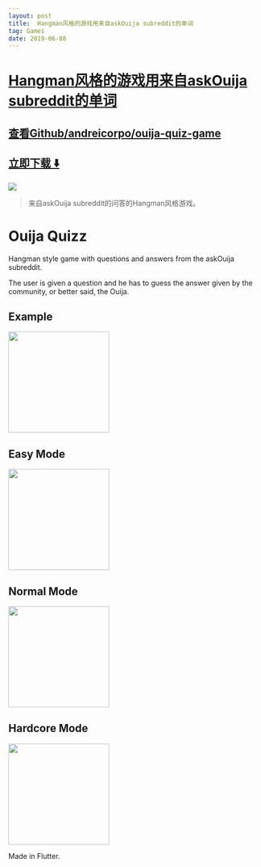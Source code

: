 ```yaml
---
layout: post
title:  Hangman风格的游戏用来自askOuija subreddit的单词
tag: Games
date: 2019-06-08
---
```


# [Hangman风格的游戏用来自askOuija subreddit的单词 ](http://github.com/andreicorpo/ouija-quiz-game) 



## [查看Github/andreicorpo/ouija-quiz-game](http://github.com/andreicorpo/ouija-quiz-game)
## [立即下载 ️⬇️ ](https://codeload.github.com/andreicorpo/ouija-quiz-game/zip/master) 


 
![](https://flutterawesome.com/content/images/2019/03/Ouija-Quizz.jpg)
 
>
> 来自askOuija subreddit的问答的Hangman风格游戏。
>

 
# Ouija Quizz
Hangman style game with questions and answers from the askOuija subreddit. 

The user is given a question and he has to guess the answer given by the community, or better said, the Ouija.

## Example

<img src="https://github.com/andreicorpo/ouija-quiz-game/blob/master/screenshots/example.gif" width=200/>

## Easy Mode

<img src="https://github.com/andreicorpo/ouija-quiz-game/blob/master/screenshots/Screenshot_20190304-132626.jpg" width=200/>


## Normal Mode

<img src="https://github.com/andreicorpo/ouija-quiz-game/blob/master/screenshots/Screenshot_20190304-132646.jpg" width=200/>


## Hardcore Mode

<img src="https://github.com/andreicorpo/ouija-quiz-game/blob/master/screenshots/Screenshot_20190304-132703.jpg" width=200/>


Made in Flutter. 

